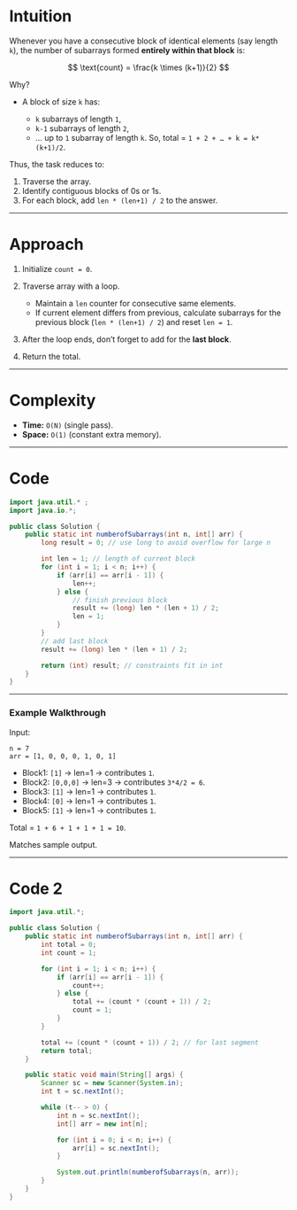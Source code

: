 # Intuition

Whenever you have a consecutive block of identical elements (say length `k`), the number of subarrays formed **entirely within that block** is:

$$
\text{count} = \frac{k \times (k+1)}{2}
$$

Why?

* A block of size `k` has:

  * `k` subarrays of length `1`,
  * `k-1` subarrays of length `2`,
  * … up to `1` subarray of length `k`.
    So, total = `1 + 2 + … + k = k*(k+1)/2`.

Thus, the task reduces to:

1. Traverse the array.
2. Identify contiguous blocks of 0s or 1s.
3. For each block, add `len * (len+1) / 2` to the answer.

---

# Approach

1. Initialize `count = 0`.
2. Traverse array with a loop.

   * Maintain a `len` counter for consecutive same elements.
   * If current element differs from previous, calculate subarrays for the previous block (`len * (len+1) / 2`) and reset `len = 1`.
3. After the loop ends, don’t forget to add for the **last block**.
4. Return the total.

---

# Complexity

* **Time:** `O(N)` (single pass).
* **Space:** `O(1)` (constant extra memory).

---

# Code

```java
import java.util.* ;
import java.io.*; 

public class Solution {
    public static int numberofSubarrays(int n, int[] arr) {
        long result = 0; // use long to avoid overflow for large n

        int len = 1; // length of current block
        for (int i = 1; i < n; i++) {
            if (arr[i] == arr[i - 1]) {
                len++;
            } else {
                // finish previous block
                result += (long) len * (len + 1) / 2;
                len = 1;
            }
        }
        // add last block
        result += (long) len * (len + 1) / 2;

        return (int) result; // constraints fit in int
    }
}
```

---

### Example Walkthrough

Input:

```
n = 7  
arr = [1, 0, 0, 0, 1, 0, 1]
```

* Block1: `[1]` → len=1 → contributes `1`.
* Block2: `[0,0,0]` → len=3 → contributes `3*4/2 = 6`.
* Block3: `[1]` → len=1 → contributes `1`.
* Block4: `[0]` → len=1 → contributes `1`.
* Block5: `[1]` → len=1 → contributes `1`.

Total = `1 + 6 + 1 + 1 + 1 = 10`.

Matches sample output.

---

# Code 2

```java
import java.util.*;

public class Solution {
    public static int numberofSubarrays(int n, int[] arr) {
        int total = 0;
        int count = 1;

        for (int i = 1; i < n; i++) {
            if (arr[i] == arr[i - 1]) {
                count++;
            } else {
                total += (count * (count + 1)) / 2;
                count = 1;
            }
        }

        total += (count * (count + 1)) / 2; // for last segment
        return total;
    }

    public static void main(String[] args) {
        Scanner sc = new Scanner(System.in);
        int t = sc.nextInt();

        while (t-- > 0) {
            int n = sc.nextInt();
            int[] arr = new int[n];

            for (int i = 0; i < n; i++) {
                arr[i] = sc.nextInt();
            }

            System.out.println(numberofSubarrays(n, arr));
        }
    }
}
```
